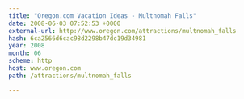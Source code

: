 ```yaml
---
title: "Oregon.com Vacation Ideas - Multnomah Falls"
date: 2008-06-03 07:52:53 +0000
external-url: http://www.oregon.com/attractions/multnomah_falls
hash: 6ca2566d6cac98d2298b47dc19d34981
year: 2008
month: 06
scheme: http
host: www.oregon.com
path: /attractions/multnomah_falls

---
```



